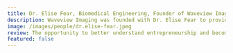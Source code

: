 ```yaml
---
title: Dr. Elise Fear, Biomedical Engineering, Founder of Waveview Imaging
description: Waveview Imaging was founded with Dr. Elise Fear to provide monitoring for breast cancer treatments. They started operation in 2020.
image: /images/people/dr.elise-fear.jpeg
review: The opportunity to better understand entrepreneurship and become familiar with key tools was extremely valuable. Orly presented the processes involved in entrepreneurship and the tools that she has found useful in a logical and concise way. The framework that she discussed changed my thinking about how to approach new ventures, especially customer development strategies and the idea of a minimum viable product. The framework is also very useful for developing grant proposals and negotiating new research and development partnerships with industry. I also appreciated the fact that the workshop acknowledged our multiple roles and allowed us to identify the strengths that are associated with these experiences
featured: false
---
```

